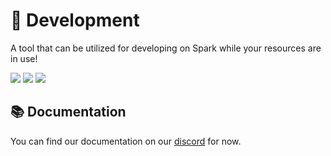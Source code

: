 # 🔨 Development
A tool that can be utilized for developing on Spark while your resources are in use!

![](https://img.shields.io/github/commit-activity/t/spark-framework/development?logo=github)
![](https://img.shields.io/github/contributors/spark-framework/development?logo=github)
![](https://img.shields.io/github/v/release/spark-framework/development?logo=github) 

## 📚 Documentation
You can find our documentation on our [discord](https://discord.gg/V3qMFJhWas) for now.
